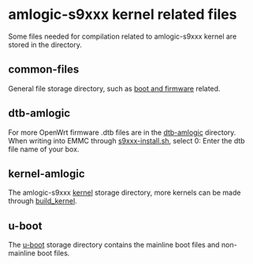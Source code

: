 # amlogic-s9xxx kernel related files

Some files needed for compilation related to amlogic-s9xxx kernel are stored in the directory.

## common-files

General file storage directory, such as [boot and firmware](https://github.com/ophub/amlogic-s9xxx-openwrt/tree/main/armbian/common-files) related.

## dtb-amlogic

For more OpenWrt firmware .dtb files are in the [dtb-amlogic](https://github.com/ophub/amlogic-s9xxx-openwrt/tree/main/armbian/dtb-amlogic) directory.  When writing into EMMC through [s9xxx-install.sh](https://github.com/ophub/amlogic-s9xxx-openwrt/blob/main/install-program/files/s9xxx-install.sh), select 0: Enter the dtb file name of your box.

## kernel-amlogic

The amlogic-s9xxx [kernel](https://github.com/ophub/amlogic-s9xxx-openwrt/tree/main/armbian/kernel-amlogic/kernel) storage directory, more kernels can be made through [build_kernel](https://github.com/ophub/amlogic-s9xxx-openwrt/tree/main/build_kernel). 

## u-boot

The [u-boot](https://github.com/ophub/amlogic-s9xxx-openwrt/tree/main/armbian/u-boot) storage directory contains the mainline boot files and non-mainline boot files. 

